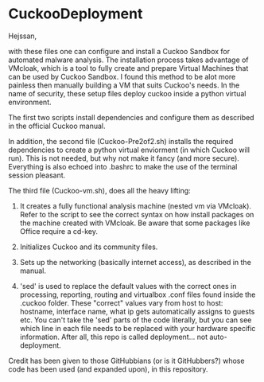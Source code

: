 # CuckooDeployment

Hejssan,

with these files one can configure and install a Cuckoo Sandbox for automated malware analysis.
The installation process takes advantage of VMcloak, which is a tool to fully create and prepare Virtual Machines that can be used by Cuckoo Sandbox.
I found this method to be alot more painless then manually building a VM that suits Cuckoo's needs.
In the name of security, these setup files deploy cuckoo inside a python virtual environment.

The first two scripts install dependencies and configure them as described in the official Cuckoo manual.

In addition, the second file  (Cuckoo-Pre2of2.sh) installs the required dependencies to create a python virtual enviorment (in which Cuckoo will run).
This is not needed, but why not make it fancy (and more secure). Everything is also echoed into .bashrc to make the use of the terminal session pleasant.

The third file (Cuckoo-vm.sh), does all the heavy lifting:

  1. It creates a fully functional analysis machine (nested vm via VMcloak).
  Refer to the script to see the correct syntax on how install packages on the machine created with VMcloak. Be aware that some packages like Office require a cd-key.
  
  2. Initializes Cuckoo and its community files.
  
  3. Sets up the networking (basically internet access), as described in the manual.
  
  4. 'sed' is used to replace the default values with the correct ones in processing, reporting, routing and virtualbox .conf files found inside the .cuckoo folder.
  These "correct" values vary from host to host: hostname, interface name, what ip gets automatically assigns to guests etc.
  You can't take the 'sed' parts of the code literally, but you can see which line in each file needs to be replaced with your hardware specific information.
  After all, this repo is called deployment... not auto-deployment.
  
  Credit has been given to those GitHubbians (or is it GitHubbers?) whose code has been used (and expanded upon), in this repository.
